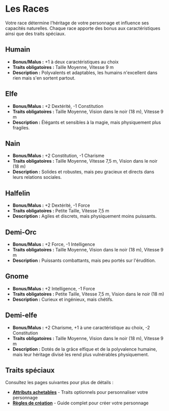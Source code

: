 # Les Races

Votre race détermine l'héritage de votre personnage et influence ses capacités naturelles. Chaque race apporte des bonus aux caractéristiques ainsi que des traits spéciaux.

## Humain
- **Bonus/Malus :** +1 à deux caractéristiques au choix  
- **Traits obligatoires :** Taille Moyenne, Vitesse 9 m  
- **Description :** Polyvalents et adaptables, les humains n'excellent dans rien mais s'en sortent partout.

## Elfe
- **Bonus/Malus :** +2 Dextérité, -1 Constitution  
- **Traits obligatoires :** Taille Moyenne, Vision dans le noir (18 m), Vitesse 9 m  
- **Description :** Élégants et sensibles à la magie, mais physiquement plus fragiles.

## Nain
- **Bonus/Malus :** +2 Constitution, -1 Charisme  
- **Traits obligatoires :** Taille Moyenne, Vitesse 7,5 m, Vision dans le noir (18 m)  
- **Description :** Solides et robustes, mais peu gracieux et directs dans leurs relations sociales.

## Halfelin
- **Bonus/Malus :** +2 Dextérité, -1 Force  
- **Traits obligatoires :** Petite Taille, Vitesse 7,5 m  
- **Description :** Agiles et discrets, mais physiquement moins puissants.

## Demi-Orc
- **Bonus/Malus :** +2 Force, -1 Intelligence  
- **Traits obligatoires :** Taille Moyenne, Vision dans le noir (18 m), Vitesse 9 m  
- **Description :** Puissants combattants, mais peu portés sur l'érudition.

## Gnome
- **Bonus/Malus :** +2 Intelligence, -1 Force  
- **Traits obligatoires :** Petite Taille, Vitesse 7,5 m, Vision dans le noir (18 m)  
- **Description :** Curieux et ingénieux, mais chétifs.

## Demi-elfe
- **Bonus/Malus :** +2 Charisme, +1 à une caractéristique au choix, -2 Constitution  
- **Traits obligatoires :** Taille Moyenne, Vision dans le noir (18 m), Vitesse 9 m  
- **Description :** Dotés de la grâce elfique et de la polyvalence humaine, mais leur héritage divisé les rend plus vulnérables physiquement.

## Traits spéciaux

Consultez les pages suivantes pour plus de détails :
- **[Attributs achetables](/character-creation/races/attributes)** - Traits optionnels pour personnaliser votre personnage
- **[Règles de création](/character-creation/races/creation)** - Guide complet pour créer votre personnage

